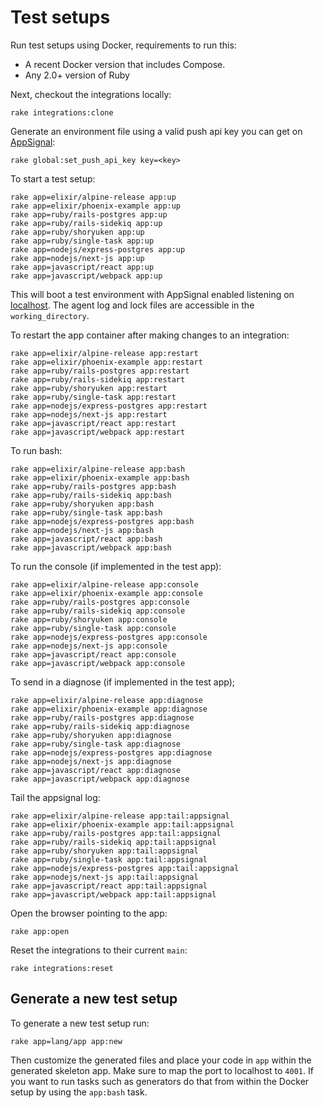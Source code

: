 # Test setups

<!-- Generated from support/templates/README.md.erb -->

Run test setups using Docker, requirements to run this:

* A recent Docker version that includes Compose.
* Any 2.0+ version of Ruby

Next, checkout the integrations locally:

```
rake integrations:clone
```

Generate an environment file using a valid push api key you
can get on [AppSignal](https://appsignal.com):

```
rake global:set_push_api_key key=<key>
```

To start a test setup:

```
rake app=elixir/alpine-release app:up
rake app=elixir/phoenix-example app:up
rake app=ruby/rails-postgres app:up
rake app=ruby/rails-sidekiq app:up
rake app=ruby/shoryuken app:up
rake app=ruby/single-task app:up
rake app=nodejs/express-postgres app:up
rake app=nodejs/next-js app:up
rake app=javascript/react app:up
rake app=javascript/webpack app:up
```

This will boot a test environment with AppSignal enabled listening on
[localhost](http://localhost:4001). The agent log and lock files are
accessible in the `working_directory`.

To restart the app container after making changes to an integration:

```
rake app=elixir/alpine-release app:restart
rake app=elixir/phoenix-example app:restart
rake app=ruby/rails-postgres app:restart
rake app=ruby/rails-sidekiq app:restart
rake app=ruby/shoryuken app:restart
rake app=ruby/single-task app:restart
rake app=nodejs/express-postgres app:restart
rake app=nodejs/next-js app:restart
rake app=javascript/react app:restart
rake app=javascript/webpack app:restart
```

To run bash:

```
rake app=elixir/alpine-release app:bash
rake app=elixir/phoenix-example app:bash
rake app=ruby/rails-postgres app:bash
rake app=ruby/rails-sidekiq app:bash
rake app=ruby/shoryuken app:bash
rake app=ruby/single-task app:bash
rake app=nodejs/express-postgres app:bash
rake app=nodejs/next-js app:bash
rake app=javascript/react app:bash
rake app=javascript/webpack app:bash
```

To run the console (if implemented in the test app):

```
rake app=elixir/alpine-release app:console
rake app=elixir/phoenix-example app:console
rake app=ruby/rails-postgres app:console
rake app=ruby/rails-sidekiq app:console
rake app=ruby/shoryuken app:console
rake app=ruby/single-task app:console
rake app=nodejs/express-postgres app:console
rake app=nodejs/next-js app:console
rake app=javascript/react app:console
rake app=javascript/webpack app:console
```

To send in a diagnose (if implemented in the test app);

```
rake app=elixir/alpine-release app:diagnose
rake app=elixir/phoenix-example app:diagnose
rake app=ruby/rails-postgres app:diagnose
rake app=ruby/rails-sidekiq app:diagnose
rake app=ruby/shoryuken app:diagnose
rake app=ruby/single-task app:diagnose
rake app=nodejs/express-postgres app:diagnose
rake app=nodejs/next-js app:diagnose
rake app=javascript/react app:diagnose
rake app=javascript/webpack app:diagnose
```

Tail the appsignal log:

```
rake app=elixir/alpine-release app:tail:appsignal
rake app=elixir/phoenix-example app:tail:appsignal
rake app=ruby/rails-postgres app:tail:appsignal
rake app=ruby/rails-sidekiq app:tail:appsignal
rake app=ruby/shoryuken app:tail:appsignal
rake app=ruby/single-task app:tail:appsignal
rake app=nodejs/express-postgres app:tail:appsignal
rake app=nodejs/next-js app:tail:appsignal
rake app=javascript/react app:tail:appsignal
rake app=javascript/webpack app:tail:appsignal
```

Open the browser pointing to the app:

```
rake app:open
```

Reset the integrations to their current `main`:

```
rake integrations:reset
```

## Generate a new test setup

To generate a new test setup run:

```
rake app=lang/app app:new
```

Then customize the generated files and place your code in `app` within
the generated skeleton app. Make sure to map the port to localhost to
`4001`. If you want to run tasks such as generators do that from within
the Docker setup by using the `app:bash` task.
